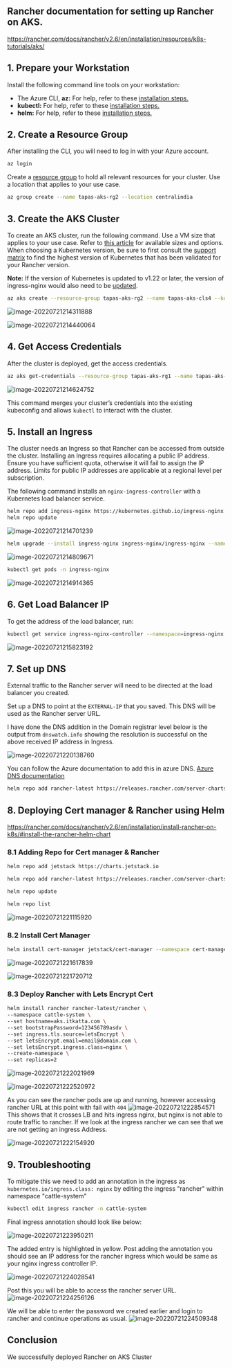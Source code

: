 ## Rancher documentation for setting up Rancher on AKS.

https://rancher.com/docs/rancher/v2.6/en/installation/resources/k8s-tutorials/aks/



## 1. Prepare your Workstation

Install the following command line tools on your workstation:

- The Azure CLI, **az:** For help, refer to these [installation steps.](https://docs.microsoft.com/en-us/cli/azure/)
- **kubectl:** For help, refer to these [installation steps.](https://kubernetes.io/docs/tasks/tools/#kubectl)
- **helm:** For help, refer to these [installation steps.](https://helm.sh/docs/intro/install/)

## 2. Create a Resource Group

After installing the CLI, you will need to log in with your Azure account.

```bash
az login
```

Create a [resource group](https://docs.microsoft.com/en-us/azure/azure-resource-manager/management/manage-resource-groups-portal) to hold all relevant resources for your cluster. Use a location that applies to your use case.

```bash
az group create --name tapas-aks-rg2 --location centralindia
```


## 3. Create the AKS Cluster

To create an AKS cluster, run the following command. Use a VM size that applies to your use case. Refer to [this article](https://docs.microsoft.com/en-us/azure/virtual-machines/sizes) for available sizes and options. When choosing a Kubernetes version, be sure to first consult the [support matrix](https://rancher.com/support-matrix/) to find the highest version of Kubernetes that has been validated for your Rancher version.

**Note:** If the version of Kubernetes is updated to v1.22 or later, the version of ingress-nginx would also need to be [updated](https://kubernetes.github.io/ingress-nginx/#faq-migration-to-apiversion-networkingk8siov1).

```bash
az aks create --resource-group tapas-aks-rg2 --name tapas-aks-cls4 --kubernetes-version 1.23.8 --node-count 1 --node-vm-size Standard_B2ms
```

![image-20220721214311888](./images/image-20220721214311888.png)

![image-20220721214440064](./images/image-20220721214440064.png) 


## 4. Get Access Credentials

After the cluster is deployed, get the access credentials.

```bash
az aks get-credentials --resource-group tapas-aks-rg1 --name tapas-aks-cls2
```

![image-20220721214624752](./images/image-20220721214624752.png)

This command merges your cluster’s credentials into the existing kubeconfig and allows `kubectl` to interact with the cluster.

## 5. Install an Ingress

The cluster needs an Ingress so that Rancher can be accessed from  outside the cluster. Installing an Ingress requires allocating a public  IP address. Ensure you have sufficient quota, otherwise it will fail to  assign the IP address. Limits for public IP addresses are applicable at a regional level per subscription.

The following command installs an `nginx-ingress-controller` with a Kubernetes load balancer service.

```bash
helm repo add ingress-nginx https://kubernetes.github.io/ingress-nginx
helm repo update
```

![image-20220721214701239](image-20220721214701239.png) 

```bash
helm upgrade --install ingress-nginx ingress-nginx/ingress-nginx --namespace ingress-nginx --set controller.service.type=LoadBalancer --create-namespace
```

![image-20220721214809671](./images/image-20220721214809671.png)

```bash
kubectl get pods -n ingress-nginx
```

![image-20220721214914365](./images/image-20220721214914365.png) 


## 6. Get Load Balancer IP

To get the address of the load balancer, run:

```bash
kubectl get service ingress-nginx-controller --namespace=ingress-nginx
```

![image-20220721215823192](./images/image-20220721215823192.png)

## 7. Set up DNS

External traffic to the Rancher server will need to be directed at the load balancer you created.

Set up a DNS to point at the `EXTERNAL-IP` that you saved. This DNS will be used as the Rancher server URL.

I have done the DNS addition in the Domain registrar level below is the output from `dnswatch.info` showing the resolution is successful on the above received IP address in Ingress.

![image-20220721220138760](./images/image-20220721220138760.png) 

You can follow the Azure documentation to add this in azure DNS.
[Azure DNS documentation](https://docs.microsoft.com/en-us/azure/dns/)

```bash
helm repo add rancher-latest https://releases.rancher.com/server-charts/latest
```



## 8. Deploying Cert manager & Rancher using Helm

https://rancher.com/docs/rancher/v2.6/en/installation/install-rancher-on-k8s/#install-the-rancher-helm-chart

### 8.1 Adding Repo for Cert manager & Rancher

```bash
helm repo add jetstack https://charts.jetstack.io

helm repo add rancher-latest https://releases.rancher.com/server-charts/latest

helm repo update

helm repo list
```

![image-20220721221115920](./images/image-20220721221115920.png) 


### 8.2 Install Cert Manager

```bash
helm install cert-manager jetstack/cert-manager --namespace cert-manager --version v1.8.2 --set installCRDs=true --create-namespace
```

![image-20220721221617839](image-20220721221617839.png) 

![image-20220721221720712](./images/image-20220721221720712.png) 


### 8.3 Deploy Rancher with Lets Encrypt Cert

```bash
helm install rancher rancher-latest/rancher \ 
--namespace cattle-system \
--set hostname=aks.itkatta.com \
--set bootstrapPassword=123456789asdv \
--set ingress.tls.source=letsEncrypt \
--set letsEncrypt.email=email@domain.com \
--set letsEncrypt.ingress.class=nginx \
--create-namespace \
--set replicas=2
```

![image-20220721222021969](./images/image-20220721222021969.png) 


![image-20220721222520972](./images/image-20220721222520972.png) 


As you can see the rancher pods are up and running, however accessing rancher URL at this point with fail with `404`
![image-20220721222854571](./images/image-20220721222854571.png)
This shows that it crosses LB and hits ingress nginx, but nginx is not able to route traffic to rancher. If we look at the ingress rancher we can see that we are not getting an ingress Address.

![image-20220721222154920](./images/image-20220721222154920.png) 


## 9. Troubleshooting

To mitigate this we need to add an annotation in the ingress as `kubernetes.io/ingress.class: nginx` by editing the ingress "rancher" within namespace "cattle-system"

```bash
kubectl edit ingress rancher -n cattle-system
```

Final ingress annotation should look like below:

![image-20220721223950211](./images/image-20220721223950211.png) 


The added entry is highlighted in yellow.
Post adding the annotation you should see an IP address for the rancher ingress which would be same as your nginx ingress controller IP.

![image-20220721224028541](./images/image-20220721224028541.png) 

Post this you will be able to access the rancher server URL.
![image-20220721224256126](./images/image-20220721224256126.png) 

We will be able to enter the password we created earlier and login to rancher and continue operations as usual.
![image-20220721224509348](./images/image-20220721224509348.png) 

## Conclusion

We successfully deployed Rancher on AKS Cluster
